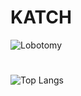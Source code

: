 # KATCH 
![Lobotomy](https://i.pinimg.com/564x/40/6e/5f/406e5f5deb9d5938a6efa7966d64df6b.jpg)
#
![Top Langs](https://github-readme-stats.vercel.app/api/top-langs/?username=ka-chng&layout=donut&theme=dark)

